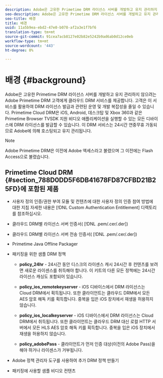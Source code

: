 ```yaml
---
description: Adobe은 고유한 Primetime DRM 라이선스 서버를 개발하고 유지 관리하지 않으려는 Adobe Primetime DRM 고객에게 클라우드 DRM 서비스를 제공합니다. 고객은 이 서비스를 활용하여 DRM 라이선스 발급과 관련된 운영 및 개발 복잡성을 줄일 수 있습니다. Primetime Cloud DRM은 iOS, Android, 데스크탑 및 Xbox 360과 같은 Primetime Browser TVSDK 지원 비디오 애플리케이션을 실행할 수 있는 모든 디바이스에 DRM 라이선스를 발급할 수 있습니다. 이 DRM 서비스는 24시간 연중무휴 가동되므로 Adobe에 의해 호스팅되고 유지 관리됩니다.
seo-description: Adobe은 고유한 Primetime DRM 라이선스 서버를 개발하고 유지 관리하지 않으려는 Adobe Primetime DRM 고객에게 클라우드 DRM 서비스를 제공합니다. 고객은 이 서비스를 활용하여 DRM 라이선스 발급과 관련된 운영 및 개발 복잡성을 줄일 수 있습니다. Primetime Cloud DRM은 iOS, Android, 데스크탑 및 Xbox 360과 같은 Primetime Browser TVSDK 지원 비디오 애플리케이션을 실행할 수 있는 모든 디바이스에 DRM 라이선스를 발급할 수 있습니다. 이 DRM 서비스는 24시간 연중무휴 가동되므로 Adobe에 의해 호스팅되고 유지 관리됩니다.
seo-title: 배경
title: 배경
uuid: 11a5b9ea-ebd2-47e0-b078-af2a3e1f7bf6
translation-type: tm+mt
source-git-commit: 91cea7acb8127e02b82e5242b9ad6ab0d12ce0eb
workflow-type: tm+mt
source-wordcount: '443'
ht-degree: 0%

---
```



# 배경 {#background}

Adobe은 고유한 Primetime DRM 라이선스 서버를 개발하고 유지 관리하지 않으려는 Adobe Primetime DRM 고객에게 클라우드 DRM 서비스를 제공합니다. 고객은 이 서비스를 활용하여 DRM 라이선스 발급과 관련된 운영 및 개발 복잡성을 줄일 수 있습니다. Primetime Cloud DRM은 iOS, Android, 데스크탑 및 Xbox 360과 같은 Primetime Browser TVSDK 지원 비디오 애플리케이션을 실행할 수 있는 모든 디바이스에 DRM 라이선스를 발급할 수 있습니다. 이 DRM 서비스는 24시간 연중무휴 가동되므로 Adobe에 의해 호스팅되고 유지 관리됩니다.

>[!NOTE]
>
>Adobe Primetime DRM은 이전에 Adobe 액세스라고 불렸으며 그 이전에는 Flash Access으로 불렸습니다.

## Primetime Cloud DRM {#section_788D0DD5F6DB41678FD87CFBD21B25FD}에 포함된 제품

* 사용자 정의 인증/권한 부여 모듈 및 컨텐츠에 대한 사용자 정의 인증 참여 방법에 대한 지침 자세한 내용은 [!DNL Custom Authentication Entitlement] 디렉토리를 참조하십시오.
* 클라우드 DRM별 라이선스 서버 인증서( [!DNL .pem/.cer/.der])

* 클라우드 DRM별 라이선스 서버 전송 인증서( [!DNL .pem/.cer/.der])

* Primetime Java Offline Packager
* 패키징을 위한 샘플 DRM 정책

   * **policy_24hr** - 24시간 동안 디스크의 라이센스 캐시 24시간 후 컨텐츠를 보려면 새로운 라이센스를 취득해야 합니다. 이 키트의 다른 모든 정책에는 24시간 라이선스 캐싱도 포함되어 있습니다.
   * **policy_ios_remotekeyserver**  - iOS 디바이스에서 DRM 라이선스는 Cloud DRM에서 획득됩니다. 또한 클라이언트는 클라우드 DRM에서 모든 AES 암호 해독 키를 획득합니다. 중복을 입은 iOS 장치에서 재생을 허용하지 않습니다.

   * **policy_ios_localkeyserver**  - iOS 디바이스에서 DRM 라이선스는 Cloud DRM에서 취득됩니다. 또한 클라이언트는 클라우드 DRM 대신 로컬 HTTP 서버에서 모든 HLS AES 암호 해독 키를 획득합니다. 중복을 입은 iOS 장치에서 재생을 허용하지 않습니다.

   * **policy_adobePass**  - 클라이언트가 먼저 인증 대상(이전의 Adobe Pass)을 해야 하거나 라이센스가 거부됩니다.

* Adobe 정책 관리자 도구를 사용하여 추가 DRM 정책 만들기
* 패키징에 사용할 샘플 비디오 컨텐츠

